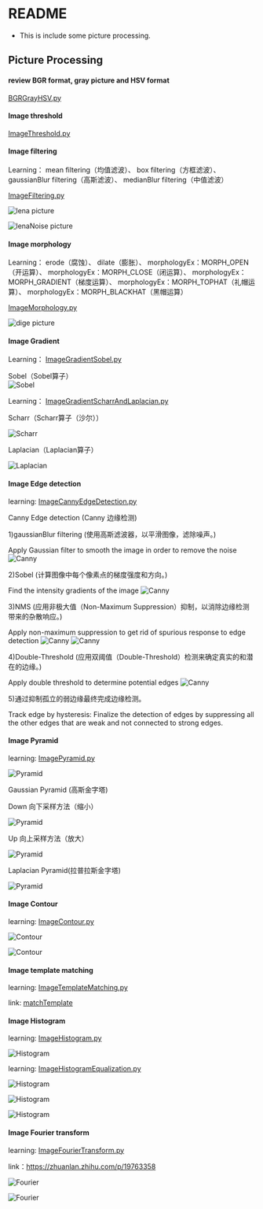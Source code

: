 # README
- This is include some picture processing.


## Picture Processing

#### review BGR format, gray picture and HSV format 
    
    
[BGRGrayHSV.py](BGRGrayHSV.py)



#### Image threshold

[ImageThreshold.py](ImageThreshold.py)



#### Image filtering

Learning：
    mean filtering（均值滤波）、
    box filtering（方框滤波）、
    gaussianBlur filtering（高斯滤波）、
    medianBlur filtering（中值滤波）

[ImageFiltering.py](ImageFiltering.py)

![lena picture](../Data/lena.jpg)

![lenaNoise picture](../Data/lenaNoise.png)



#### Image morphology

Learning：
    erode（腐蚀）、
    dilate（膨胀）、
    morphologyEx：MORPH_OPEN（开运算）、
    morphologyEx：MORPH_CLOSE（闭运算）、
    morphologyEx：MORPH_GRADIENT（梯度运算）、
    morphologyEx：MORPH_TOPHAT（礼帽运算）、
    morphologyEx：MORPH_BLACKHAT（黑帽运算）
    
[ImageMorphology.py](ImageMorphology.py)

![dige picture](../Data/dige.png)



#### Image Gradient

Learning：
    [ImageGradientSobel.py](ImageGradientSobel.py)
    
Sobel（Sobel算子）    
![Sobel](../Data/sobel_1.png)

Learning：
[ImageGradientScharrAndLaplacian.py](ImageGradientScharrAndLaplacian.py)

Scharr（Scharr算子（沙尔））

![Scharr](../Data/scharr.png)

Laplacian（Laplacian算子）

![Laplacian](../Data/laplacian.png)
    
    
    
#### Image Edge detection

learning: 
    [ImageCannyEdgeDetection.py](ImageCannyEdgeDetection.py)
    
Canny Edge detection (Canny 边缘检测)

1)gaussianBlur filtering (使用高斯滤波器，以平滑图像，滤除噪声。)

Apply Gaussian filter to smooth the image in order to remove the noise
![Canny](../Data/canny_1.png)

2)Sobel (计算图像中每个像素点的梯度强度和方向。)

Find the intensity gradients of the image
![Canny](../Data/canny_2.png)

3)NMS (应用非极大值（Non-Maximum Suppression）抑制，以消除边缘检测带来的杂散响应。)

Apply non-maximum suppression to get rid of spurious response to edge detection
![Canny](../Data/canny_3.png)
![Canny](../Data/canny_4.png)

4)Double-Threshold (应用双阈值（Double-Threshold）检测来确定真实的和潜在的边缘。)

Apply double threshold to determine potential edges
![Canny](../Data/canny_5.png)

5)通过抑制孤立的弱边缘最终完成边缘检测。

Track edge by hysteresis: Finalize the detection of edges by suppressing all the other edges that are weak and not connected to strong edges.


#### Image Pyramid

learning: [ImagePyramid.py](ImagePyramid.py)

![Pyramid](../Data/Pyramid_1.png)

Gaussian Pyramid (高斯金字塔)

Down 向下采样方法（缩小）

![Pyramid](../Data/Pyramid_2.png)

Up 向上采样方法（放大）

![Pyramid](../Data/Pyramid_3.png)


Laplacian Pyramid(拉普拉斯金字塔)

![Pyramid](../Data/Pyramid_4.png)



#### Image Contour

learning: [ImageContour.py](ImageContour.py)

![Contour](../Data/chain.png)

![Contour](../Data/contours3.png)



#### Image template matching

learning: [ImageTemplateMatching.py](ImageTemplateMatching.py)

link: [matchTemplate](https://docs.opencv.org/3.3.1/df/dfb/group__imgproc__object.html#ga3a7850640f1fe1f58fe91a2d7583695d)



#### Image Histogram

learning: [ImageHistogram.py](ImageHistogram.py)

![Histogram](../Data/hist_1.png)


learning: [ImageHistogramEqualization.py](ImageHistogramEqualization.py)

![Histogram](../Data/hist_2.png)

![Histogram](../Data/hist_3.png)

![Histogram](../Data/hist_4.png)




#### Image Fourier transform

learning: [ImageFourierTransform.py](ImageFourierTransform.py)

link：https://zhuanlan.zhihu.com/p/19763358


![Fourier](../Data/Fourier1.jpg)

![Fourier](../Data/Fourier2.jpg)

